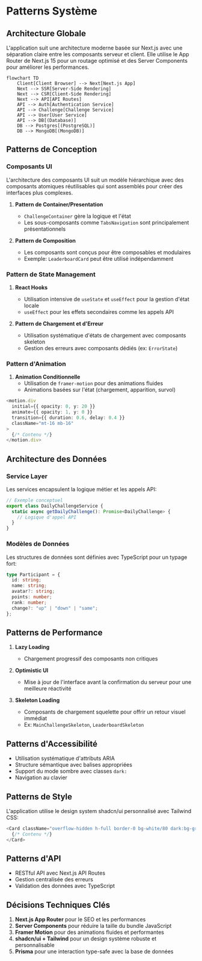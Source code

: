 # Patterns Système

## Architecture Globale

L'application suit une architecture moderne basée sur Next.js avec une séparation claire entre les composants serveur et client. Elle utilise le App Router de Next.js 15 pour un routage optimisé et des Server Components pour améliorer les performances.

```mermaid
flowchart TD
    Client[Client Browser] --> Next[Next.js App]
    Next --> SSR[Server-Side Rendering]
    Next --> CSR[Client-Side Rendering]
    Next --> API[API Routes]
    API --> Auth[Authentication Service]
    API --> Challenge[Challenge Service]
    API --> User[User Service]
    API --> DB[(Database)]
    DB --> Postgres[(PostgreSQL)]
    DB --> MongoDB[(MongoDB)]
```

## Patterns de Conception

### Composants UI

L'architecture des composants UI suit un modèle hiérarchique avec des composants atomiques réutilisables qui sont assemblés pour créer des interfaces plus complexes.

1. **Pattern de Container/Presentation**
   - `ChallengeContainer` gère la logique et l'état
   - Les sous-composants comme `TabsNavigation` sont principalement présentationnels

2. **Pattern de Composition**
   - Les composants sont conçus pour être composables et modulaires
   - Exemple: `LeaderboardCard` peut être utilisé indépendamment

### Pattern de State Management

1. **React Hooks**
   - Utilisation intensive de `useState` et `useEffect` pour la gestion d'état locale
   - `useEffect` pour les effets secondaires comme les appels API

2. **Pattern de Chargement et d'Erreur**
   - Utilisation systématique d'états de chargement avec composants skeleton
   - Gestion des erreurs avec composants dédiés (ex: `ErrorState`)

### Pattern d'Animation

1. **Animation Conditionnelle**
   - Utilisation de `framer-motion` pour des animations fluides
   - Animations basées sur l'état (chargement, apparition, survol)

```typescript
<motion.div
  initial={{ opacity: 0, y: 20 }}
  animate={{ opacity: 1, y: 0 }}
  transition={{ duration: 0.6, delay: 0.4 }}
  className="mt-16 mb-16"
>
  {/* Contenu */}
</motion.div>
```

## Architecture des Données

### Service Layer

Les services encapsulent la logique métier et les appels API:

```typescript
// Exemple conceptuel
export class DailyChallengeService {
  static async getDailyChallenge(): Promise<DailyChallenge> {
    // Logique d'appel API
  }
}
```

### Modèles de Données

Les structures de données sont définies avec TypeScript pour un typage fort:

```typescript
type Participant = {
  id: string;
  name: string;
  avatar?: string;
  points: number;
  rank: number;
  change?: "up" | "down" | "same";
};
```

## Patterns de Performance

1. **Lazy Loading**
   - Chargement progressif des composants non critiques

2. **Optimistic UI**
   - Mise à jour de l'interface avant la confirmation du serveur pour une meilleure réactivité

3. **Skeleton Loading**
   - Composants de chargement squelette pour offrir un retour visuel immédiat
   - Ex: `MainChallengeSkeleton`, `LeaderboardSkeleton`

## Patterns d'Accessibilité

- Utilisation systématique d'attributs ARIA
- Structure sémantique avec balises appropriées
- Support du mode sombre avec classes `dark:`
- Navigation au clavier

## Patterns de Style

L'application utilise le design system shadcn/ui personnalisé avec Tailwind CSS:

```typescript
<Card className="overflow-hidden h-full border-0 bg-white/80 dark:bg-gray-950/80 shadow-sm backdrop-blur-sm">
  {/* Contenu */}
</Card>
```

## Patterns d'API

- RESTful API avec Next.js API Routes
- Gestion centralisée des erreurs
- Validation des données avec TypeScript

## Décisions Techniques Clés

1. **Next.js App Router** pour le SEO et les performances
2. **Server Components** pour réduire la taille du bundle JavaScript
3. **Framer Motion** pour des animations fluides et performantes
4. **shadcn/ui + Tailwind** pour un design système robuste et personnalisable
5. **Prisma** pour une interaction type-safe avec la base de données 